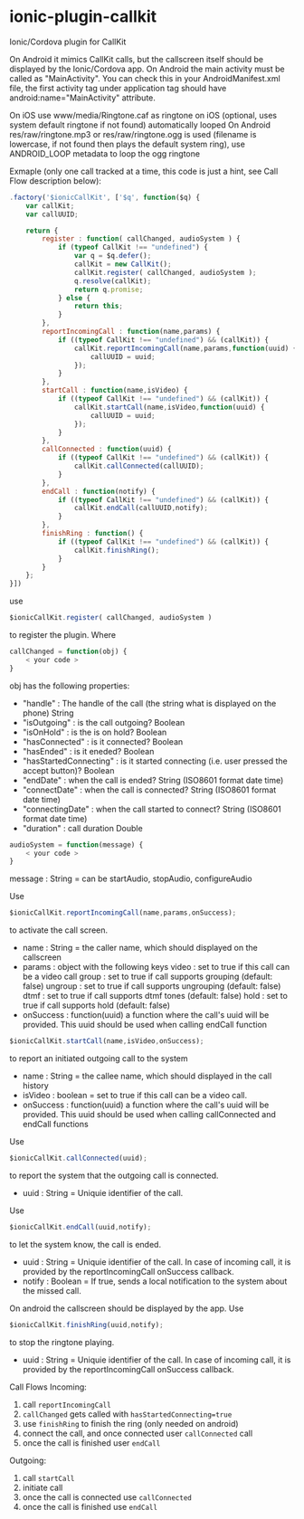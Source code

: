 # ionic-plugin-callkit
Ionic/Cordova plugin for CallKit

On Android it mimics CallKit calls, but the callscreen itself should be displayed by the Ionic/Cordova app. On Android the main activity must be called as "MainActivity". You can check this in your AndroidManifest.xml file, the first activity tag under application tag should have android:name="MainActivity" attribute.

On iOS use www/media/Ringtone.caf as ringtone on iOS (optional, uses system default ringtone if not found) automatically looped
On Android res/raw/ringtone.mp3 or res/raw/ringtone.ogg is used (filename is lowercase, if not found then plays the default system ring), use ANDROID_LOOP metadata to loop the ogg ringtone

Exmaple (only one call tracked at a time, this code is just a hint, see Call Flow description below):

```javascript
.factory('$ionicCallKit', ['$q', function($q) {
	var callKit;
    var callUUID;

	return {
		register : function( callChanged, audioSystem ) {
			if (typeof CallKit !== "undefined") {
				var q = $q.defer();
				callKit = new CallKit();
				callKit.register( callChanged, audioSystem );
				q.resolve(callKit);
				return q.promise;
			} else {
				return this;
			}
		},
		reportIncomingCall : function(name,params) {
			if ((typeof CallKit !== "undefined") && (callKit)) {
				callKit.reportIncomingCall(name,params,function(uuid) {
                    callUUID = uuid;
                });
			}
		},
        startCall : function(name,isVideo) {
			if ((typeof CallKit !== "undefined") && (callKit)) {
                callKit.startCall(name,isVideo,function(uuid) {
                    callUUID = uuid;
                });
			}
        },
        callConnected : function(uuid) {
			if ((typeof CallKit !== "undefined") && (callKit)) {
                callKit.callConnected(callUUID);
			}
        },
		endCall : function(notify) {
			if ((typeof CallKit !== "undefined") && (callKit)) {
				callKit.endCall(callUUID,notify);
			}
		},
		finishRing : function() {
			if ((typeof CallKit !== "undefined") && (callKit)) {
				callKit.finishRing();
			}
		}
	};
}])
```

use

```javascript
$ionicCallKit.register( callChanged, audioSystem )
```

to register the plugin. Where

```javascript
callChanged = function(obj) {
	< your code >
}
```

obj has the following properties:
* "handle" : The handle of the call (the string what is displayed on the phone) String
* "isOutgoing" : is the call outgoing? Boolean
* "isOnHold" : is the is on hold? Boolean
* "hasConnected" : is it connected? Boolean
* "hasEnded" : is it eneded? Boolean
* "hasStartedConnecting" : is it started connecting (i.e. user pressed the accept button)? Boolean
* "endDate" : when the call is ended? String (ISO8601 format date time)
* "connectDate" : when the call is connected? String (ISO8601 format date time)
* "connectingDate" : when the call started to connect? String (ISO8601 format date time)
* "duration" : call duration Double

```javascript
audioSystem = function(message) {
	< your code >
}
```
message : String = can be startAudio, stopAudio, configureAudio

Use 

```javascript
$ionicCallKit.reportIncomingCall(name,params,onSuccess);
```

to activate the call screen.
* name : String = the caller name, which should displayed on the callscreen
* params : object with the following keys
	video : set to true if this call can be a video call
	group : set to true if call supports grouping (default: false)
	ungroup : set to true if call supports ungrouping (default: false)
	dtmf : set to true if call supports dtmf tones (default: false)
	hold : set to true if call supports hold (default: false)
* onSuccess : function(uuid) a function where the call's uuid will be provided. This uuid should be used when calling endCall function

```javascript
$ionicCallKit.startCall(name,isVideo,onSuccess);
```

to report an initiated outgoing call to the system
* name : String = the callee name, which should displayed in the call history
* isVideo : boolean = set to true if this call can be a video call.
* onSuccess : function(uuid) a function where the call's uuid will be provided. This uuid should be used when calling callConnected and endCall functions

Use

```javascript
$ionicCallKit.callConnected(uuid);
```

to report the system that the outgoing call is connected.
* uuid : String = Uniquie identifier of the call.

Use

```javascript
$ionicCallKit.endCall(uuid,notify);
```

to let the system know, the call is ended.

* uuid : String = Uniquie identifier of the call. In case of incoming call, it is provided by the reportIncomingCall onSuccess callback.
* notify : Boolean = If true, sends a local notification to the system about the missed call.

On android the callscreen should be displayed by the app. Use

```javascript
$ionicCallKit.finishRing(uuid,notify);
```

to stop the ringtone playing.

* uuid : String = Uniquie identifier of the call. In case of incoming call, it is provided by the reportIncomingCall onSuccess callback.

Call Flows
Incoming:
1. call `reportIncomingCall`
2. `callChanged` gets called with `hasStartedConnecting=true`
3. use `finishRing` to finish the ring (only needed on android)
4. connect the call, and once connected user `callConnected` call
5. once the call is finished user `endCall`

Outgoing:
1. call `startCall`
2. initiate call
3. once the call is connected use `callConnected`
4. once the call is finished use `endCall`
